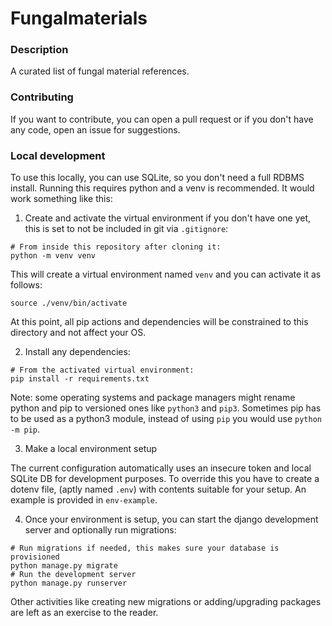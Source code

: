 Fungalmaterials
===

### Description
A curated list of fungal material references.


### Contributing
If you want to contribute, you can open a pull request or if you don't have any code, open an issue for suggestions.


### Local development

To use this locally, you can use SQLite, so you don't need a full RDBMS install.
Running this requires python and a venv is recommended. It would work something like this:

1. Create and activate the virtual environment if you don't have one yet, this is set to not be included in git via `.gitignore`:
````shell
# From inside this repository after cloning it:
python -m venv venv
````

This will create a virtual environment named `venv` and you can activate it as follows:

````shell
source ./venv/bin/activate
````

At this point, all pip actions and dependencies will be constrained to this directory and not affect your OS.

2. Install any dependencies:

````shell
# From the activated virtual environment:
pip install -r requirements.txt
````

Note: some operating systems and package managers might rename python and pip to versioned ones like `python3` and `pip3`. 
Sometimes pip has to be used as a python3 module, instead of using `pip` you would use `python -m pip`.

3. Make a local environment setup

The current configuration automatically uses an insecure token and local SQLite DB for development purposes.
To override this you have to create a dotenv file, (aptly named `.env`) with contents suitable for your setup. An example is provided in `env-example`.


4. Once your environment is setup, you can start the django development server and optionally run migrations:

````shell
# Run migrations if needed, this makes sure your database is provisioned
python manage.py migrate
# Run the development server
python manage.py runserver
````

Other activities like creating new migrations or adding/upgrading packages are left as an exercise to the reader.
